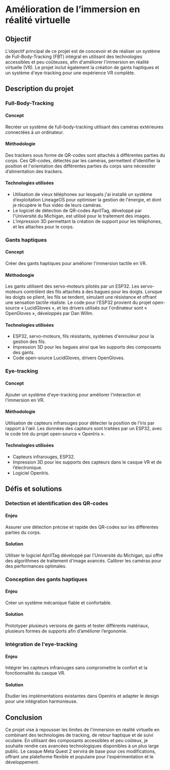 # Amélioration de l’immersion en réalité virtuelle


## Objectif

L'objectif principal de ce projet est de concevoir et de réaliser un système de Full-Body-Tracking (FBT) intégral en utilisant des technologies accessibles et peu coûteuses, afin d'améliorer l'immersion en réalité virtuelle (VR). Le projet inclut également la création de gants haptiques et un système d'eye-tracking pour une expérience VR complète.

## Description du projet

### Full-Body-Tracking

#### Concept

Recréer un système de full-body-tracking utilisant des caméras extérieures connectées à un ordinateur.

#### Méthodologie

Des trackers sous forme de QR-codes sont attachés à différentes parties du corps. Ces QR-codes, détectés par les caméras, permettent d'identifier la position et l'orientation des différentes parties du corps sans nécessiter d’alimentation des trackers.

#### Technologies utilisées

- Utilisation de vieux téléphones sur lesquels j'ai installé un système d’exploitation LineageOS pour optimiser la gestion de l'énergie, et dont je récupère le flux vidéo de leurs caméras.
- Le logiciel de détection de QR-codes AprilTag, développé par l'Université du Michigan, est utilisé pour le traitement des images. 
- L’impression 3D permettant la création de support pour les téléphones, et les attaches pour le corps.

### Gants haptiques

#### Concept

Créer des gants haptiques pour améliorer l'immersion tactile en VR.

#### Méthodoogie

Les gants utilisent des servo-moteurs pilotés par un ESP32. Les servo-moteurs contrôlent des fils attachés à des bagues pour les doigts. Lorsque les doigts se plient, les fils se tendent, simulant une résistance et offrant une sensation tactile réaliste. Le code pour l'ESP32 provient du projet open-source « LucidGloves », et les drivers utilisés sur l'ordinateur sont « OpenGloves », développés par Dan Willm.

#### Technologies utilisées

- ESP32, servo-moteurs, fils résistants, systèmes d'enrouleur pour la gestion des fils.
- Impression 3D pour les bagues ainsi que les supports des composants des gants.
- Code open-source LucidGloves, drivers OpenGloves.

### Eye-tracking

#### Concept

Ajouter un système d'eye-tracking pour améliorer l'interaction et l'immersion en VR.

#### Méthodologie

Utilisation de capteurs infrarouges pour détecter la position de l'iris par rapport à l'œil. Les données des capteurs sont traitées par un ESP32, avec le code tiré du projet open-source « OpenIris ».

#### Technologies utilisées

- Capteurs infrarouges, ESP32.
- Impression 3D pour les supports des capteurs dans le casque VR et de l’électronique.
- Logiciel OpenIris.

## Défis et solutions

### Detection et identification des QR-codes

#### Enjeu

Assurer une détection précise et rapide des QR-codes sur les différentes parties du corps.

#### Solution

Utiliser le logiciel AprilTag développé par l'Université du Michigan, qui offre des algorithmes de traitement d'image avancés.
Calibrer les caméras pour des performances optimales.

### Conception des gants haptiques

#### Enjeu

Créer un système mécanique fiable et confortable.

#### Solution

Prototyper plusieurs versions de gants et tester différents matériaux, plusieurs formes de supports afin d’améliorer l’ergonomie.

### Intégration de l'eye-tracking

#### Enjeu

Intégrer les capteurs infrarouges sans compromettre le confort et la fonctionnalité du casque VR.

#### Solution

Étudier les implémentations existantes dans OpenIris et adapter le design pour une intégration harmonieuse.

## Conclusion

Ce projet vise à repousser les limites de l'immersion en réalité virtuelle en combinant des technologies de tracking, de retour haptique et de suivi oculaire. En utilisant des composants accessibles et peu coûteux, je souhaite rendre ces avancées technologiques disponibles à un plus large public. Le casque Meta Quest 2 servira de base pour ces modifications, offrant une plateforme flexible et populaire pour l'expérimentation et le développement.